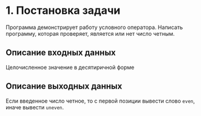 # 1. Постановка задачи
Программа демонстрирует работу условного оператора. Написать программу, которая проверяет, является или нет число четным.

## Описание входных данных
Целочисленное значение в десятиричной форме

## Описание выходных данных
Если введенное число четное, то с первой позиции вывести слово `even`, иначе вывести `uneven`.
